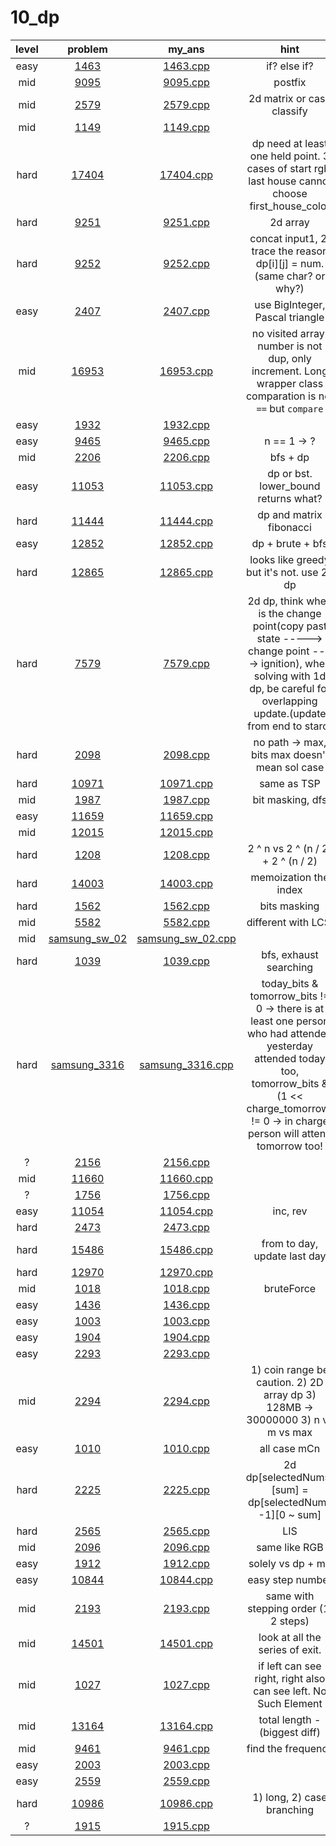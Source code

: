 # 10_dp
| level | problem | my_ans | hint |
| :--: | :--: | :--: | :--: |
| easy | [1463](https://www.acmicpc.net/problem/1463) | [1463.cpp](./1463/1463.cpp) | if? else if? |
| mid | [9095](https://www.acmicpc.net/problem/9095) | [9095.cpp](./9095/9095.cpp) | postfix |
| mid | [2579](https://www.acmicpc.net/problem/2579) | [2579.cpp](./2579/2579.cpp) | 2d matrix or case classify |
| mid | [1149](https://www.acmicpc.net/problem/1149) | [1149.cpp](./1149/1149.cpp) | |
| hard | [17404](https://www.acmicpc.net/problem/17404) | [17404.cpp](./17404/17404.cpp) | dp need at least one held point. 3 cases of start rgb. last house cannot choose first_house_color |
| hard | [9251](https://www.acmicpc.net/problem/9251) | [9251.cpp](./9251/9251.cpp) | 2d array |
| hard | [9252](https://www.acmicpc.net/problem/9252) | [9252.cpp](./9252/9252.cpp) | concat input1, 2. trace the reason dp[i][j] = num. (same char? or why?) |
| easy | [2407](https://www.acmicpc.net/problem/2407) | [2407.cpp](./2407/2407.cpp) | use BigInteger, Pascal triangle |
| mid | [16953](https://www.acmicpc.net/problem/16953) | [16953.cpp](./16953/16953.cpp) | no visited array. number is not dup, only increment. Long wrapper class comparation is not `==` but `compare` |
| easy | [1932](https://www.acmicpc.net/problem/1932) | [1932.cpp](./1932/1932.cpp) |  |
| easy | [9465](https://www.acmicpc.net/problem/9465) | [9465.cpp](./9465/9465.cpp) | n == 1 -> ? |
| mid | [2206](https://www.acmicpc.net/problem/2206) | [2206.cpp](./2206/2206.cpp) | bfs + dp |
| easy | [11053](https://www.acmicpc.net/problem/11053) | [11053.cpp](./11053/11053.cpp) | dp or bst. lower_bound returns what? |
| hard | [11444](https://www.acmicpc.net/problem/11444) | [11444.cpp](./11444/11444.cpp) | dp and matrix fibonacci |
| easy | [12852](https://www.acmicpc.net/problem/12852) | [12852.cpp](./12852/12852.cpp) | dp + brute + bfs |
| hard | [12865](https://www.acmicpc.net/problem/12865) | [12865.cpp](./12865/12865.cpp) | looks like greedy but it's not. use 2d dp |
| hard | [7579](https://www.acmicpc.net/problem/7579) | [7579.cpp](./7579/7579.cpp) | 2d dp, think when is the change point(copy past state -----> change point ---->  ignition), when solving with 1d dp, be careful for overlapping update.(update from end to starc) |
| hard | [2098](https://www.acmicpc.net/problem/2098) | [2098.cpp](./2098/2098.cpp) | no path -> max, bits max doesn't mean sol case |
| hard | [10971](https://www.acmicpc.net/problem/10971) | [10971.cpp](./10971/10971.cpp) | same as TSP |
| mid | [1987](https://www.acmicpc.net/problem/1987) | [1987.cpp](./1987/1987.cpp) | bit masking, dfs |
| easy | [11659](https://www.acmicpc.net/problem/11659) | [11659.cpp](./11659/11659.cpp) |  |
| mid | [12015](https://www.acmicpc.net/problem/12015) | [12015.cpp](./12015/12015.cpp) |  |
| hard | [1208](https://www.acmicpc.net/problem/1208) | [1208.cpp](./1208/1208.cpp) | 2 ^ n vs 2 ^ (n / 2) + 2 ^ (n / 2) |
| hard | [14003](https://www.acmicpc.net/problem/14003) | [14003.cpp](./14003/14003.cpp) | memoization the index |
| hard | [1562](https://www.acmicpc.net/problem/1562) | [1562.cpp](./1562/1562.cpp) | bits masking |
| mid | [5582](https://www.acmicpc.net/problem/5582) | [5582.cpp](./5582/5582.cpp) | different with LCS. |
| mid | [samsung_sw_02](https://swexpertacademy.com/main/code/codeBattle/problemDetail.do?contestProbId=AYkfkR6KLT4DFASe&categoryId=AYkf6zw6MwMDFASe&categoryType=BATTLE&battleMainPageIndex=1) | [samsung_sw_02.cpp](./samsung_sw_02/samsung_sw_02.cpp) |  |
| hard | [1039](https://www.acmicpc.net/problem/1039) | [1039.cpp](./1039/1039.cpp) | bfs, exhaust searching |
| hard | [samsung_3316](https://swexpertacademy.com/main/code/problem/problemDetail.do?contestProbId=AWBnFuhqxE8DFAWr) | [samsung_3316.cpp](./samsung_3316/samsung_3316.cpp) | today_bits & tomorrow_bits != 0 -> there is at least one person who had attended yesterday attended today too, tomorrow_bits & (1 << charge_tomorrow) != 0 -> in charge person will attend tomorrow too! |
| ? | [2156](https://www.acmicpc.net/problem/2156) | [2156.cpp](./2156/2156.cpp) |  |
| mid | [11660](https://www.acmicpc.net/problem/11660) | [11660.cpp](./11660/11660.cpp) |  |
| ? | [1756](https://www.acmicpc.net/problem/1756) | [1756.cpp](./1756/1756.cpp) |  |
| easy | [11054](https://www.acmicpc.net/problem/11054) | [11054.cpp](./11054/11054.cpp) | inc, rev |
| hard | [2473](https://www.acmicpc.net/problem/2473) | [2473.cpp](./2473/2473.cpp) |  |
| hard | [15486](https://www.acmicpc.net/problem/15486) | [15486.cpp](./15486/15486.cpp) | from to day, update last day |
| hard | [12970](https://www.acmicpc.net/problem/12970) | [12970.cpp](./12970/12970.cpp) |  |
| mid | [1018](https://www.acmicpc.net/problem/1018) | [1018.cpp](./1018/1018.cpp) | bruteForce |
| easy | [1436](https://www.acmicpc.net/problem/1436) | [1436.cpp](./1436/1436.cpp) |  |
| easy | [1003](https://www.acmicpc.net/problem/1003) | [1003.cpp](./1003/1003.cpp) |  |
| easy | [1904](https://www.acmicpc.net/problem/1904) | [1904.cpp](./1904/1904.cpp) |  |
| easy | [2293](https://www.acmicpc.net/problem/2293) | [2293.cpp](./2293/2293.cpp) |  |
| mid | [2294](https://www.acmicpc.net/problem/2294) | [2294.cpp](./2294/2294.cpp) | 1) coin range be caution. 2) 2D array dp 3) 128MB -> 30000000 3) n vs m vs max |
| easy | [1010](https://www.acmicpc.net/problem/1010) | [1010.cpp](./1010/1010.cpp) | all case mCn |
| hard | [2225](https://www.acmicpc.net/problem/2225) | [2225.cpp](./2225/2225.cpp) | 2d dp[selectedNums][sum] = dp[selectedNums -1][0 ~ sum] |
| hard | [2565](https://www.acmicpc.net/problem/2565) | [2565.cpp](./2565/2565.cpp) | LIS |
| mid | [2096](https://www.acmicpc.net/problem/2096) | [2096.cpp](./2096/2096.cpp) | same like RGB |
| easy | [1912](https://www.acmicpc.net/problem/1912) | [1912.cpp](./1912/1912.cpp) | solely vs dp + me |
| easy | [10844](https://www.acmicpc.net/problem/10844) | [10844.cpp](./10844/10844.cpp) | easy step number |
| mid | [2193](https://www.acmicpc.net/problem/2193) | [2193.cpp](./2193/2193.cpp) | same with stepping order (1, 2 steps) |
| mid | [14501](https://www.acmicpc.net/problem/14501) | [14501.cpp](./14501/14501.cpp) | look at all the series of exit. |
| mid | [1027](https://www.acmicpc.net/problem/1027) | [1027.cpp](./1027/1027.cpp) | if left can see right, right also can see left. No Such Element |
| mid | [13164](https://www.acmicpc.net/problem/13164) | [13164.cpp](./13164/13164.cpp) | total length - (biggest diff) |
| mid | [9461](https://www.acmicpc.net/problem/9461) | [9461.cpp](./9461/9461.cpp) | find the frequency |
| easy | [2003](https://www.acmicpc.net/problem/2003) | [2003.cpp](./2003/2003.cpp) |  |
| easy | [2559](https://www.acmicpc.net/problem/2559) | [2559.cpp](./2559/2559.cpp) |  |
| hard | [10986](https://www.acmicpc.net/problem/10986) | [10986.cpp](./10986/10986.cpp) | 1) long, 2) case branching |
| ? | [1915](https://www.acmicpc.net/problem/1915) | [1915.cpp](./1915/1915.cpp) |  |
